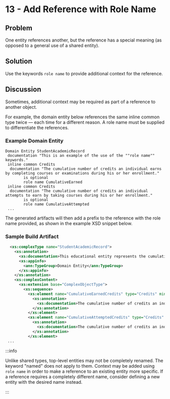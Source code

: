 # 13 - Add Reference with Role Name

## Problem

One entity references another, but the reference has a special meaning (as
opposed to a general use of a shared entity).

## Solution

Use the keywords `role name` to provide additional context for the reference.

## Discussion

Sometimes, additional context may be required as part of a reference to another
object.

For example, the domain entity below references the same inline common type
twice — each time for a different reason. A role name must be supplied to
differentiate the references.

### Example Domain Entity

```metaed
Domain Entity StudentAcademicRecord
 documentation "This is an example of the use of the ""role name"" keywords."
 inline common Credits
  documentation "The cumulative number of credits an individual earns by completing courses or examinations during his or her enrollment."
        is optional
        role name CumulativeEarned
 inline common Credits
  documentation "The cumulative number of credits an individual attempts to earn by taking courses during his or her enrollment."
        is optional
        role name CumulativeAttempted
 ...
```

The generated artifacts will then add a prefix to the reference with the role
name provided, as shown in the example XSD snippet below.

### Sample Build Artifact

```xml
  <xs:complexType name="StudentAcademicRecord">
    <xs:annotation>
      <xs:documentation>This educational entity represents the cumulative record of academic achievement for a student.</xs:documentation>
      <xs:appinfo>
        <ann:TypeGroup>Domain Entity</ann:TypeGroup>
      </xs:appinfo>
    </xs:annotation>
    <xs:complexContent>
      <xs:extension base="ComplexObjectType">
        <xs:sequence>
          <xs:element name="CumulativeEarnedCredits" type="Credits" minOccurs="0">
            <xs:annotation>
              <xs:documentation>The cumulative number of credits an individual earns by completing courses or examinations during his or her enrollment in the current school as well as those credits transferred from schools in which the individual had been previously enrolled.</xs:documentation>
            </xs:annotation>
          </xs:element>
          <xs:element name="CumulativeAttemptedCredits" type="Credits" minOccurs="0">
            <xs:annotation>
              <xs:documentation>The cumulative number of credits an individual attempts to earn by taking courses during his or her enrollment in the current school as well as those credits transferred from schools in which the individual had been previously enrolled.</xs:documentation>
            </xs:annotation>
          </xs:element>
 ...
```

:::info

Unlike shared types, top-level entities may not be completely renamed. The
keyword "named" does not apply to them. Context may be added using `role
name` in order to make a reference to an existing entity more specific. If a
reference requires a completely different name, consider defining a new entity
with the desired name instead.

:::
